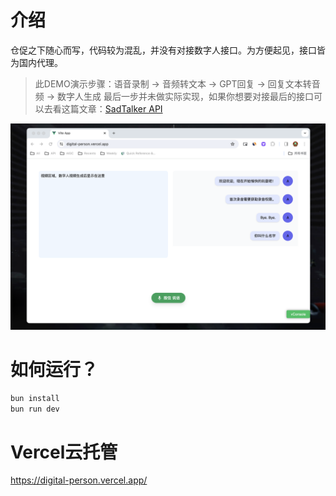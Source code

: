 # 介绍
仓促之下随心而写，代码较为混乱，并没有对接数字人接口。为方便起见，接口皆为国内代理。

> 此DEMO演示步骤：语音录制 -> 音频转文本 -> GPT回复 -> 回复文本转音频 -> 数字人生成
> 最后一步并未做实际实现，如果你想要对接最后的接口可以去看这篇文章：[SadTalker API](https://sadtalkerai.com/sadtalker-ai-api/)

![Example](./example.png)

# 如何运行？
```bash
bun install
bun run dev
```

# Vercel云托管
https://digital-person.vercel.app/
